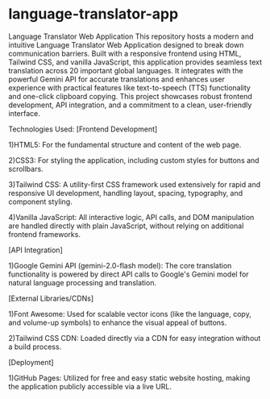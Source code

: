 # language-translator-app
Language Translator Web Application
This repository hosts a modern and intuitive Language Translator Web Application designed to break down communication barriers. Built with a responsive frontend using HTML, Tailwind CSS, and vanilla JavaScript, this application provides seamless text translation across 20 important global languages. It integrates with the powerful Gemini API for accurate translations and enhances user experience with practical features like text-to-speech (TTS) functionality and one-click clipboard copying. This project showcases robust frontend development, API integration, and a commitment to a clean, user-friendly interface.

Technologies Used:
[Frontend Development]

1)HTML5: For the fundamental structure and content of the web page.

2)CSS3: For styling the application, including custom styles for buttons and scrollbars.

3)Tailwind CSS: A utility-first CSS framework used extensively for rapid and responsive UI development, handling layout, spacing, typography, and component styling.

4)Vanilla JavaScript: All interactive logic, API calls, and DOM manipulation are handled directly with plain JavaScript, without relying on additional frontend frameworks.

[API Integration]

1)Google Gemini API (gemini-2.0-flash model): The core translation functionality is powered by direct API calls to Google's Gemini model for natural language processing and translation.

[External Libraries/CDNs]

1)Font Awesome: Used for scalable vector icons (like the language, copy, and volume-up symbols) to enhance the visual appeal of buttons.

2)Tailwind CSS CDN: Loaded directly via a CDN for easy integration without a build process.

[Deployment]

1)GitHub Pages: Utilized for free and easy static website hosting, making the application publicly accessible via a live URL.
